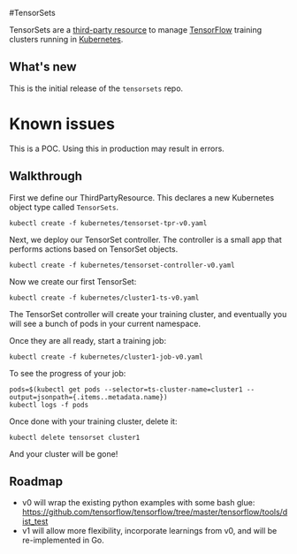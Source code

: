 #TensorSets

TensorSets are a [third-party resource](http://kubernetes.io/docs/user-guide/thirdpartyresources/) to manage [TensorFlow](https://github.com/tensorflow) training clusters running in [Kubernetes](https://kubernetes.io/).

## What's new

This is the initial release of the `tensorsets` repo.

# Known issues

This is a POC. Using this in production may result in errors.

## Walkthrough

First we define our ThirdPartyResource. This declares a new Kubernetes object type called `TensorSets`.

```
kubectl create -f kubernetes/tensorset-tpr-v0.yaml
```

Next, we deploy our TensorSet controller. The controller is a small app that performs actions based on TensorSet objects.

```
kubectl create -f kubernetes/tensorset-controller-v0.yaml
```

Now we create our first TensorSet:

```
kubectl create -f kubernetes/cluster1-ts-v0.yaml
```

The TensorSet controller will create your training cluster, and eventually you will see a bunch of pods in your current namespace.

Once they are all ready, start a training job:

```
kubectl create -f kubernetes/cluster1-job-v0.yaml
```

To see the progress of your job:

```
pods=$(kubectl get pods --selector=ts-cluster-name=cluster1 --output=jsonpath={.items..metadata.name})
kubectl logs -f pods
```

Once done with your training cluster, delete it:

```
kubectl delete tensorset cluster1
```

And your cluster will be gone!

## Roadmap

- v0 will wrap the existing python examples with some bash glue: https://github.com/tensorflow/tensorflow/tree/master/tensorflow/tools/dist_test
- v1 will allow more flexibility, incorporate learnings from v0, and will be re-implemented in Go.
